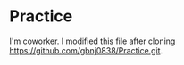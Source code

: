 # Practice
I'm coworker.
I modified this file after cloning https://github.com/gbnj0838/Practice.git.